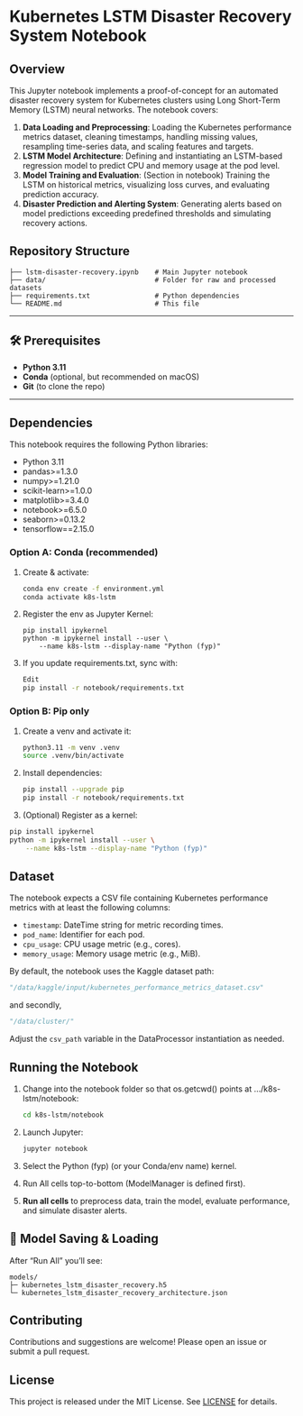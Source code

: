 # Kubernetes LSTM Disaster Recovery System Notebook

## Overview

This Jupyter notebook implements a proof-of-concept for an automated disaster recovery system for Kubernetes clusters using Long Short-Term Memory (LSTM) neural networks. The notebook covers:

1. **Data Loading and Preprocessing**: Loading the Kubernetes performance metrics dataset, cleaning timestamps, handling missing values, resampling time-series data, and scaling features and targets.
2. **LSTM Model Architecture**: Defining and instantiating an LSTM-based regression model to predict CPU and memory usage at the pod level.
3. **Model Training and Evaluation**: (Section in notebook) Training the LSTM on historical metrics, visualizing loss curves, and evaluating prediction accuracy.
4. **Disaster Prediction and Alerting System**: Generating alerts based on model predictions exceeding predefined thresholds and simulating recovery actions.

## Repository Structure

```
├── lstm-disaster-recovery.ipynb    # Main Jupyter notebook
├── data/                           # Folder for raw and processed datasets
├── requirements.txt                # Python dependencies
└── README.md                       # This file
```

---

## 🛠️ Prerequisites

* **Python 3.11**  
* **Conda** (optional, but recommended on macOS)  
* **Git** (to clone the repo)

---

## Dependencies

This notebook requires the following Python libraries:

* Python 3.11
* pandas>=1.3.0
* numpy>=1.21.0
* scikit-learn>=1.0.0
* matplotlib>=3.4.0
* notebook>=6.5.0
* seaborn>=0.13.2
* tensorflow==2.15.0

### Option A: Conda (recommended)

1. Create & activate:
   ```bash
   conda env create -f environment.yml
   conda activate k8s-lstm
   ```

2. Register the env as Jupyter Kernel:
    ```
    pip install ipykernel
    python -m ipykernel install --user \
        --name k8s-lstm --display-name "Python (fyp)"
    ```

3. If you update requirements.txt, sync with:
    ```bash
    Edit
    pip install -r notebook/requirements.txt
    ```

### Option B: Pip only
1. Create a venv and activate it:
    ```bash
    python3.11 -m venv .venv
    source .venv/bin/activate
    ```

2. Install dependencies:

    ```bash
    pip install --upgrade pip
    pip install -r notebook/requirements.txt
    ```

3. (Optional) Register as a kernel:
```bash
pip install ipykernel
python -m ipykernel install --user \
    --name k8s-lstm --display-name "Python (fyp)"
```

## Dataset

The notebook expects a CSV file containing Kubernetes performance metrics with at least the following columns:

* `timestamp`: DateTime string for metric recording times.
* `pod_name`: Identifier for each pod.
* `cpu_usage`: CPU usage metric (e.g., cores).
* `memory_usage`: Memory usage metric (e.g., MiB).

By default, the notebook uses the Kaggle dataset path:

```python
"/data/kaggle/input/kubernetes_performance_metrics_dataset.csv"
```
and secondly,
```python
"/data/cluster/"
```

Adjust the `csv_path` variable in the DataProcessor instantiation as needed.

## Running the Notebook
1. Change into the notebook folder so that os.getcwd() points at …/k8s-lstm/notebook:
    ```bash
    cd k8s-lstm/notebook
    ```

2. Launch Jupyter:
    ```bash
    jupyter notebook
    ```

3. Select the Python (fyp) (or your Conda/env name) kernel.

4. Run All cells top-to-bottom (ModelManager is defined first).

5. **Run all cells** to preprocess data, train the model, evaluate performance, and simulate disaster alerts.

## 💾 Model Saving & Loading

After “Run All” you’ll see:

```
models/
├─ kubernetes_lstm_disaster_recovery.h5
└─ kubernetes_lstm_disaster_recovery_architecture.json
```

## Contributing
Contributions and suggestions are welcome! Please open an issue or submit a pull request.

## License
This project is released under the MIT License. See [LICENSE](LICENSE) for details.

